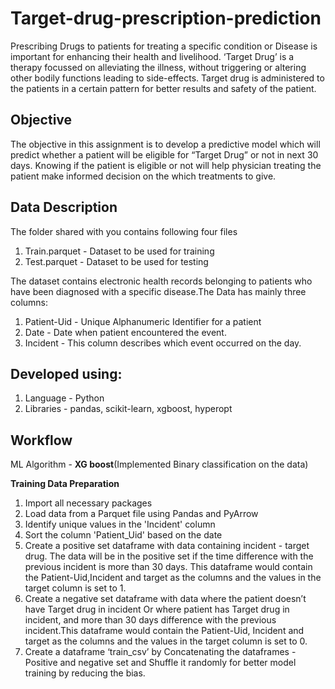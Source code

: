 # Target-drug-prescription-prediction

Prescribing Drugs to patients for treating a specific condition or Disease is important for enhancing their health and livelihood. ‘Target Drug’ is a therapy focussed on alleviating the illness, without triggering or altering other bodily functions leading to side-effects. Target drug is administered to the patients in a certain pattern for better results and safety of the patient.

**Objective**
----------------
The objective in this assignment is to develop a predictive model which will predict whether a patient will be eligible for “Target Drug” or not in next 30 days. Knowing  if the patient is eligible or not will help physician treating the patient make informed decision on the which treatments to give.

Data Description 
----------------
The folder shared with you contains following four files
1) Train.parquet - Dataset to be used for training
2) Test.parquet - Dataset to be used for testing

The dataset contains electronic health records belonging to patients who have been diagnosed with a specific disease.The Data has mainly three columns:


1) Patient-Uid - Unique Alphanumeric Identifier for a patient
2) Date - Date when patient encountered the event.
3) Incident - This column describes which event occurred on the day.


Developed using: 
----------------
1. Language - Python
2. Libraries - pandas, scikit-learn, xgboost, hyperopt

Workflow
---------
ML Algorithm - **XG boost**(Implemented Binary classification on the data)

**Training Data Preparation**
1. Import all necessary packages
2. Load data from a Parquet file using Pandas and PyArrow
3. Identify unique values in the 'Incident' column
4. Sort the column 'Patient_Uid' based on the date
5. Create a positive set dataframe with data containing incident - target drug. The data will be in the positive set if the time difference with the previous incident is more than 30 days. This dataframe would contain the Patient-Uid,Incident and target as the columns and the values in the target column is set to 1.
6. Create a negative set dataframe with data where the patient doesn’t have Target drug in incident Or where patient has Target drug in incident, and more than 30 days difference with the previous incident.This dataframe would contain the Patient-Uid, Incident and target as the columns and the values in the target column is set to 0.
7. Create a dataframe ‘train_csv’ by Concatenating the dataframes - Positive and negative set and
Shuffle it randomly for better model training by reducing the bias.

